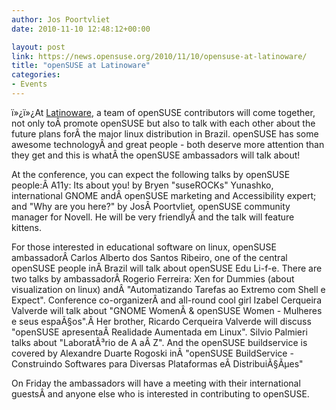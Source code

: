 ```yaml
---
author: Jos Poortvliet
date: 2010-11-10 12:48:12+00:00

layout: post
link: https://news.opensuse.org/2010/11/10/opensuse-at-latinoware/
title: "openSUSE at Latinoware"
categories:
- Events
---
```

ï»¿ï»¿At [Latinoware](http://www.latinoware.org/), a team of openSUSE contributors will come together, not only toÂ promote openSUSE but also to talk with each other about the future plans forÂ the major linux distribution in Brazil. openSUSE has some awesome technologyÂ and great people - both deserve more attention than they get and this is whatÂ the openSUSE ambassadors will talk about!

At the conference, you can expect the following talks by openSUSE people:Â A11y: Its about you! by Bryen "suseROCKs" Yunashko, international GNOME andÂ openSUSE marketing and Accessibility expert; and "Why are you here?" by JosÂ Poortvliet, openSUSE community manager for Novell. He will be very friendlyÂ and the talk will feature kittens.

For those interested in educational software on linux, openSUSE ambassadorÂ Carlos Alberto dos Santos Ribeiro, one of the central openSUSE people inÂ Brazil will talk about openSUSE Edu Li-f-e. There are two talks by ambassadorÂ Rogerio Ferreira: Xen for Dummies (about visualization on linux) andÂ "Automatizando Tarefas ao Extremo com Shell e Expect". Conference co-organizerÂ and all-round cool girl Izabel Cerqueira Valverde will talk about "GNOME WomenÂ & openSUSE Women - Mulheres e seus espaÃ§os".Â Her brother, Ricardo Cerqueira Valverde will discuss "openSUSE apresentaÂ Realidade Aumentada em Linux". Silvio Palmieri talks about "LaboratÃ³rio de A aÂ Z". And the openSUSE buildservice is covered by Alexandre Duarte Rogoski inÂ "openSUSE BuildService - Construindo Softwares para Diversas Plataformas eÂ DistribuiÃ§Ãµes"

On Friday the ambassadors will have a meeting with their international guestsÂ and anyone else who is interested in contributing to openSUSE.		
